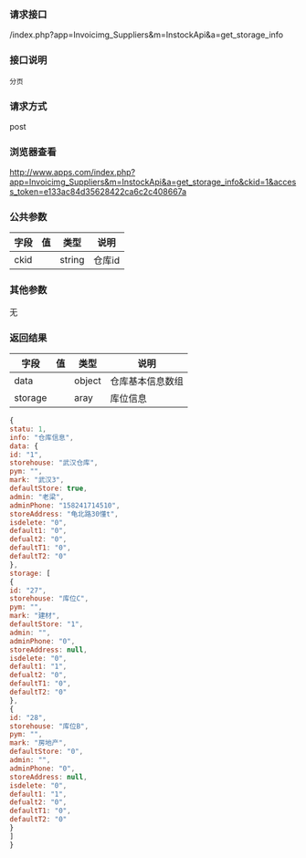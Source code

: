 ### **请求接口**
/index.php?app=Invoicimg_Suppliers&m=InstockApi&a=get_storage_info

### **接口说明**
`分页`

### **请求方式**
post

### **浏览器查看**
http://www.apps.com/index.php?app=Invoicimg_Suppliers&m=InstockApi&a=get_storage_info&ckid=1&access_token=e133ac84d35628422ca6c2c408667a

### **公共参数** 
|字段       |值             |类型    |说明           |
| --------- |--------      |--------|--------       |
|ckid       |              |string |仓库id|
### **其他参数**
无

### **返回结果**
|字段       |值             |类型    |说明           |
| --------- |--------      |--------|--------       |
|data|         | object |仓库基本信息数组 |
|storage|         | aray | 库位信息|


``` javascript
{
statu: 1,
info: "仓库信息",
data: {
id: "1",
storehouse: "武汉仓库",
pym: "",
mark: "武汉3",
defaultStore: true,
admin: "老梁",
adminPhone: "158241714510",
storeAddress: "龟北路30懂t",
isdelete: "0",
default1: "0",
defualt2: "0",
defaultT1: "0",
defaultT2: "0"
},
storage: [
{
id: "27",
storehouse: "库位C",
pym: "",
mark: "建材",
defaultStore: "1",
admin: "",
adminPhone: "0",
storeAddress: null,
isdelete: "0",
default1: "1",
defualt2: "0",
defaultT1: "0",
defaultT2: "0"
},
{
id: "28",
storehouse: "库位B",
pym: "",
mark: "房地产",
defaultStore: "0",
admin: "",
adminPhone: "0",
storeAddress: null,
isdelete: "0",
default1: "1",
defualt2: "0",
defaultT1: "0",
defaultT2: "0"
}
]
}